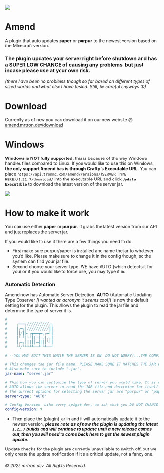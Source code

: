 ![](https://amend.mrtron.dev/images/amendfullcolor.png)

# Amend
A plugin that auto updates **paper** or **purpur** to the newest version based on the Minecraft version.
 ### The plugin updates your server right before shutdown and has a SUPER LOW CHANCE of causing any problems, but just incase please use at your own risk. 
 *(there have been no problems though so far based on different types of sized worlds and what else I have tested. Still, be careful anyways :D)*

# Download
Currently as of now you can download it on our new website @ [amend.mrtron.dev/download](https://amend.mrtron.dev/download)

# Windows
**Windows is NOT fully supported**, this is because of the way Windows handles files compared to Linux. If you would like to use this on Windows, **the only support Amend has is through Crafty's Executable URL**.
You can place `https://api.tronmc.com/amend/versions/(SERVER TYPE HERE)/1.21.7/download/` into the executable URL and click **`Update Executable`** to download the latest version of the server jar.

![](https://cdn.tronmc.com/img/git/crafty_update.png)


 # How to make it work
 You can use either **paper** or **purpur**.
 It grabs the latest version from our API and just replaces the server jar.

 If you would like to use it there are a few things you need to do.
 - First make sure purpur/paper is installed and name the jar to whatever you'd like. Please make sure to change it in the config though, so the system can find your jar file.
 - Second choose your server type. WE have AUTO (which detects it for you) or if you would like to force one, you may type it in.
### Automatic Detection
Amend now has Automatic Server Detection.  **AUTO** (Automatic Updating Type Observer _[i wanted an acronym it seems cool]_) is now the default setting for the plugin. This allows the plugin to read the jar file and determine the type of server it is.

 ```yml
#
#    ╭━━━╮╱╱╱╱╱╱╱╱╱╱╭╮
#    ┃╭━╮┃╱╱╱╱╱╱╱╱╱╱┃┃
#    ┃┃╱┃┣╮╭┳━━┳━╮╭━╯┃
#    ┃╰━╯┃╰╯┃┃━┫╭╮┫╭╮┃
#    ┃╭━╮┃┃┃┃┃━┫┃┃┃╰╯┃
#    ╰╯╱╰┻┻┻┻━━┻╯╰┻━━╯

# --YOU MAY EDIT THIS WHILE THE SERVER IS ON, DO NOT WORRY!...THE CONFIG REFRESHES TO SEE THE CHANGES YOU MADE AUTOMATICALLY--

# This changes the jar file name. PLEASE MAKE SURE IT MATCHES THE JAR FILE NAME OR ELSE IT WILL CREATE A NEW JAR FILE.
# Also make sure to include ".jar".
jar-name: "server.jar"

# This how you can customize the type of server you would like. It is defaulted to "AUTO".
# AUTO allows the server to read the JAR file and determine for itself the type of server. However, you can override this.
# The current options for selecting the server jar are "purpur" or "paper".
server-type: "AUTO"

# Config Version. Like every spigot dev, we ask that you DO NOT CHANGE THIS PLEASE.
config-version: 9

```
 - Then place the (plugin) jar in and it will automatically update it to the newest version, ***please note as of now the plugin is updating the latest `1.21.7` builds and will continue to update until a new release comes out, then you will need to come back here to get the newest plugin update.***
 
 Update checks for the plugin are currently unavailable to switch off, but we only create the update notification if it's a critical update, not a fancy one.
 ###### © 2025 mrtron.dev. All Rights Reserved.
